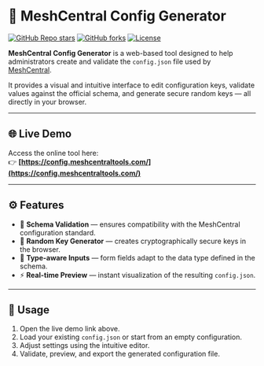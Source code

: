 # 🧩 MeshCentral Config Generator


[![GitHub Repo stars](https://img.shields.io/github/stars/Melo-Professional/MeshCentral-config-generator?style=social)](https://github.com/Melo-Professional/MeshCentral-config-generator) [![GitHub forks](https://img.shields.io/github/forks/Melo-Professional/MeshCentral-config-generator)](https://github.com/Melo-Professional/MeshCentral-config-generator/forks) [![License](https://img.shields.io/github/license/Melo-Professional/MeshCentral-config-generator)](https://github.com/Melo-Professional/MeshCentral-config-generator/blob/main/LICENSE)

**MeshCentral Config Generator** is a web-based tool designed to help administrators create and validate the `config.json` file used by [MeshCentral](https://meshcentral.com/).

It provides a visual and intuitive interface to edit configuration keys, validate values against the official schema, and generate secure random keys — all directly in your browser.

---

## 🌐 Live Demo

Access the online tool here:  
👉 **[https://config.meshcentraltools.com/](https://config.meshcentraltools.com/)**

---

## ⚙️ Features

- 🧮 **Schema Validation** — ensures compatibility with the MeshCentral configuration standard.  
- 🔐 **Random Key Generator** — creates cryptographically secure keys in the browser.  
- 🧠 **Type-aware Inputs** — form fields adapt to the data type defined in the schema.  
- ⚡ **Real-time Preview** — instant visualization of the resulting `config.json`.  

---

## 🚀 Usage

1. Open the live demo link above.  
2. Load your existing `config.json` or start from an empty configuration.  
3. Adjust settings using the intuitive editor.  
4. Validate, preview, and export the generated configuration file.  

